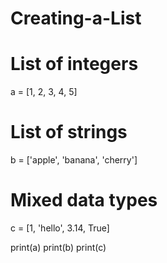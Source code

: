 # Creating-a-List
# List of integers
a = [1, 2, 3, 4, 5]

# List of strings
b = ['apple', 'banana', 'cherry']

# Mixed data types
c = [1, 'hello', 3.14, True]

print(a)
print(b)
print(c)
